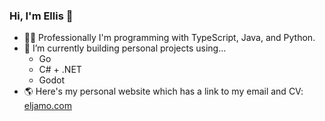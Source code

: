 ### Hi, I'm Ellis 👋

- 👨‍💻 Professionally I'm programming with TypeScript, Java, and Python.
- 🌱 I’m currently building personal projects using...
  - Go
  - C# + .NET
  - Godot
- 🌎 Here's my personal website which has a link to my email and CV: [eljamo.com](https://eljamo.com/)
